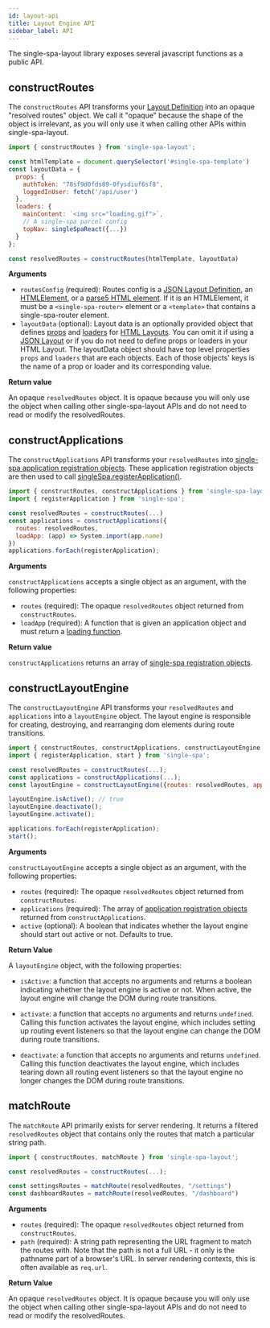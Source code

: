 ```yaml
---
id: layout-api
title: Layout Engine API
sidebar_label: API
---
```


The single-spa-layout library exposes several javascript functions as a public API.

## constructRoutes

The `constructRoutes` API transforms your [Layout Definition](/docs/layout-definition/) into an opaque "resolved routes" object. We call it "opaque" because the shape of the object is irrelevant, as you will only use it when calling other APIs within single-spa-layout.

```js
import { constructRoutes } from 'single-spa-layout';

const htmlTemplate = document.querySelector('#single-spa-template')
const layoutData = {
  props: {
    authToken: "78sf9d0fds89-0fysdiuf6sf8",
    loggedInUser: fetch('/api/user')
  },
  loaders: {
    mainContent: `<img src="loading.gif">`,
    // A single-spa parcel config
    topNav: singleSpaReact({...})
  }
};

const resolvedRoutes = constructRoutes(htmlTemplate, layoutData)
```

**Arguments**

- `routesConfig` (required): Routes config is a [JSON Layout Definition](/docs/layout-definition/#json-layouts), an [HTMLElement](https://developer.mozilla.org/en-US/docs/Web/API/HTMLElement), or a [parse5 HTML element](https://github.com/inikulin/parse5). If it is an HTMLElement, it must be a `<single-spa-router>` element or a `<template>` that contains a single-spa-router element.
- `layoutData` (optional): Layout data is an optionally provided object that defines [props](/docs/layout-definition/#props) and [loaders](/docs/layout-definition/#props) for [HTML Layouts](/docs/layout-definition/#html-layouts). You can omit it if using a [JSON Layout](/docs/layout-definition/#json-layout) or if you do not need to define props or loaders in your HTML Layout. The layoutData object should have top level properties `props` and `loaders` that are each objects. Each of those objects' keys is the name of a prop or loader and its corresponding value.

**Return value**

An opaque `resolvedRoutes` object. It is opaque because you will only use the object when calling other single-spa-layout APIs and do not need to read or modify the resolvedRoutes.

## constructApplications

The `constructApplications` API transforms your `resolvedRoutes` into [single-spa application registration objects](/docs/configuration#registering-applications). These application registration objects are then used to call [singleSpa.registerApplication()](/docs/api/#registerapplication).

```js
import { constructRoutes, constructApplications } from 'single-spa-layout';
import { registerApplication } from 'single-spa';

const resolvedRoutes = constructRoutes(...)
const applications = constructApplications({
  routes: resolvedRoutes,
  loadApp: (app) => System.import(app.name)
})
applications.forEach(registerApplication);
```

**Arguments**

`constructApplications` accepts a single object as an argument, with the following properties:

- `routes` (required): The opaque `resolvedRoutes` object returned from `constructRoutes`.
- `loadApp` (required): A function that is given an application object and must return a [loading function](/docs/configuration/#loading-function-or-application).

**Return value**

`constructApplications` returns an array of [single-spa registration objects](/docs/configuration/#registering-applications).

## constructLayoutEngine

The `constructLayoutEngine` API transforms your `resolvedRoutes` and `applications` into a `layoutEngine` object. The layout engine is responsible for creating, destroying, and rearranging dom elements during route transitions.

```js
import { constructRoutes, constructApplications, constructLayoutEngine } from 'single-spa-layout';
import { registerApplication, start } from 'single-spa';

const resolvedRoutes = constructRoutes(...);
const applications = constructApplications(...);
const layoutEngine = constructLayoutEngine({routes: resolvedRoutes, applications: applications});

layoutEngine.isActive(); // true
layoutEngine.deactivate();
layoutEngine.activate();

applications.forEach(registerApplication);
start();
```

**Arguments**

`constructLayoutEngine` accepts a single object as an argument, with the following properties:

- `routes` (required): The opaque `resolvedRoutes` object returned from `constructRoutes`.
- `applications` (required): The array of [application registration objects](/docs/configuration/#registering-applications) returned from `constructApplications`.
- `active` (optional): A boolean that indicates whether the layout engine should start out active or not. Defaults to true.

**Return Value**

A `layoutEngine` object, with the following properties:

- `isActive`: a function that accepts no arguments and returns a boolean indicating whether the layout engine is active or not. When active, the layout engine will change the DOM during route transitions.

- `activate`: a function that accepts no arguments and returns `undefined`. Calling this function activates the layout engine, which includes setting up routing event listeners so that the layout engine can change the DOM during route transitions.
- `deactivate`: a function that accepts no arguments and returns `undefined`. Calling this function deactivates the layout engine, which includes tearing down all routing event listeners so that the layout engine no longer changes the DOM during route transitions.

## matchRoute

The `matchRoute` API primarily exists for server rendering. It returns a filtered `resolvedRoutes` object that contains only the routes that match a particular string path.

```js
import { constructRoutes, matchRoute } from 'single-spa-layout';

const resolvedRoutes = constructRoutes(...);

const settingsRoutes = matchRoute(resolvedRoutes, "/settings")
const dashboardRoutes = matchRoute(resolvedRoutes, "/dashboard")
```

**Arguments**

- `routes` (required): The opaque `resolvedRoutes` object returned from `constructRoutes`.
- `path` (required): A string path representing the URL fragment to match the routes with. Note that the path is not a full URL - it only is the pathname part of a browser's URL. In server rendering contexts, this is often available as `req.url`.

**Return Value**

An opaque `resolvedRoutes` object. It is opaque because you will only use the object when calling other single-spa-layout APIs and do not need to read or modify the resolvedRoutes.
